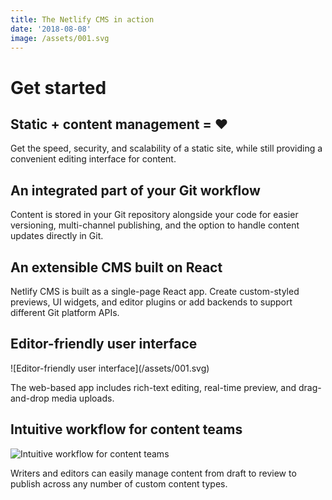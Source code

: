 ```yaml
---
title: The Netlify CMS in action
date: '2018-08-08'
image: /assets/001.svg
---
```

# Get started

## Static + content management = ♥

Get the speed, security, and scalability of a static site, while still providing a convenient editing interface for content.

## An integrated part of your Git workflow

Content is stored in your Git repository alongside your code for easier versioning, multi-channel publishing, and the option to handle content updates directly in Git.

## An extensible CMS built on React

Netlify CMS is built as a single-page React app. Create custom-styled previews, UI widgets, and editor plugins or add backends to support different Git platform APIs.

## Editor-friendly user interface

<p text-align="center">![Editor-friendly user interface](/assets/001.svg)</p>

The web-based app includes rich-text editing, real-time preview, and drag-and-drop media uploads.

## Intuitive workflow for content teams

![Intuitive workflow for content teams](/assets/002.svg)

Writers and editors can easily manage content from draft to review to publish across any number of custom content types.
